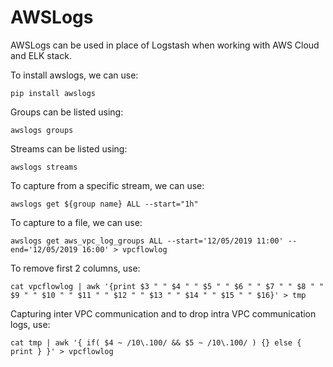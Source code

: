 # AWSLogs

AWSLogs can be used in place of Logstash when working with AWS Cloud and ELK stack. 

To install awslogs, we can use:

    pip install awslogs

Groups can be listed using:

    awslogs groups

Streams can be listed using:

    awslogs streams

To capture from a specific stream, we can use:

    awslogs get ${group name} ALL --start="1h"

To capture to a file, we can use:

    awslogs get aws_vpc_log_groups ALL --start='12/05/2019 11:00' --end='12/05/2019 16:00' > vpcflowlog

To remove first 2 columns, use:

    cat vpcflowlog | awk '{print $3 " " $4 " " $5 " " $6 " " $7 " " $8 " " $9 " " $10 " " $11 " " $12 " " $13 " " $14 " " $15 " " $16}' > tmp

Capturing inter VPC communication and to drop intra VPC communication logs, use:

    cat tmp | awk '{ if( $4 ~ /10\.100/ && $5 ~ /10\.100/ ) {} else { print } }' > vpcflowlog


